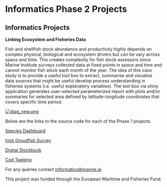 <h1>Informatics Phase 2 Projects</h1>
<p><b><h2>Informatics Projects</h2></b></p>
<p><b>Linking Ecosystem and Fisheries Data</b></p>

Fish and shellfish stock abundance and productivity highly depends on complex physical, biological and ecosystem drivers but can be vary across space and time. This creates complexity for fish stock assessors since Marine Institute surveys collected data at fixed points in space and time and cannot monitor fish stock each month of the year.  The idea of this case study is to provide a useful tool box to extract, summarise and visualise data sources that might be useful develop process understanding in fisheries systems (i.e. useful explanatory variables).  The tool box via shiny application generates user-selected parameterized report with plots and/or summaries for selected area defined by latitude-longitude coordinates that covers specific time period.


[![diag_new.png](https://i.postimg.cc/Bt7xXGdb/diag_new.png)](https://postimg.cc/Bt7xXGdb=250x250)


<p>Below are the links to the source code for each of the Phase 1 projects.</p>
   <p><a href="https://github.com/IrishMarineInstitute/species-dashboard">Species Dashboard</a></p>
  <p><a href="https://github.com/IrishMarineInstitute/igfs-data-explorer">Irish Groudfish Survey</a></p>
  <p><a href="https://github.com/IrishMarineInstitute/digital-stockbook">Digital Stockbook</a></p>
  <p><a href="https://github.com/IrishMarineInstitute/cod-tagging">Cod Tagging</a></p>
  

For any queries contact <informatics@marine.ie>
 <p>This project was funded through the European Maritime and Fisheries Fund.</p> 